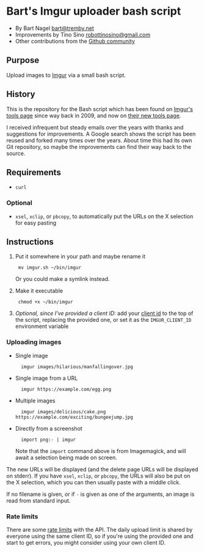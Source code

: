 Bart's Imgur uploader bash script
=================================

- By Bart Nagel <bart@tremby.net>
- Improvements by Tino Sino <robottinosino@gmail.com>
- Other contributions from the [Github community][contributors]

[contributors]: https://github.com/tremby/imgur.sh/graphs/contributors

Purpose
-------

Upload images to [Imgur][imgur] via a small bash script.

[imgur]: http://imgur.com/

History
-------

This is the repository for the Bash script
which has been found on [Imgur's tools page][tools-old]
since way back in 2009, and now on
[their new tools page][tools-new].

I received infrequent but steady emails over the years
with thanks and suggestions for improvements.
A Google search shows the script has been reused and forked
many times over the years.
About time this had its own Git repository,
so maybe the improvements can find their way back to the source.

[tools-old]: http://imgur.com/tools
[tools-new]: https://help.imgur.com/hc/en-us/articles/209592766-Tools-for-Imgur

Requirements
------------

- `curl`

### Optional

- `xsel`, `xclip`, or `pbcopy`, to automatically put the URLs on the X selection
  for easy pasting

Instructions
------------

1. Put it somewhere in your path and maybe rename it

        mv imgur.sh ~/bin/imgur

   Or you could make a symlink instead.

2. Make it executable

        chmod +x ~/bin/imgur

3. *Optional, since I've provided a client ID:*
   add your [client id][settings]
   to the top of the script, replacing the provided one,
   or set it as the `IMGUR_CLIENT_ID` environment variable

[settings]: https://imgur.com/account/settings/apps

### Uploading images

- Single image

        imgur images/hilarious/manfallingover.jpg

- Single image from a URL

        imgur https://example.com/egg.png

- Multiple images

        imgur images/delicious/cake.png https://example.com/exciting/bungeejump.jpg

- Directly from a screenshot

        import png:- | imgur

  Note that the `import` command above is from Imagemagick,
  and will await a selection being made on screen.

The new URLs will be displayed
(and the delete page URLs will be displayed on stderr).
If you have `xsel`, `xclip`, or `pbcopy`,
the URLs will also be put on the X selection,
which you can then usually paste with a middle click.

If no filename is given, or if `-` is given as one of the arguments,
an image is read from standard input.

### Rate limits

There are some [rate limits][limits] with the API.
The daily upload limit is shared by everyone using the same client ID,
so if you're using the provided one and start to get errors,
you might consider using your own client ID.

[limits]: https://api.imgur.com/#limits
